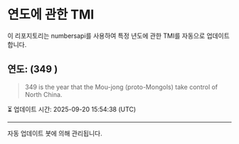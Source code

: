 
# 연도에 관한 TMI

이 리포지토리는 numbersapi를 사용하여 특정 년도에 관한 TMI를 자동으로 업데이트합니다.

## 연도: (349 )
> 349 is the year that the Mou-jong (proto-Mongols) take control of North China.

⏳ 업데이트 시간: 2025-09-20 15:54:38 (UTC)

---
자동 업데이트 봇에 의해 관리됩니다.

